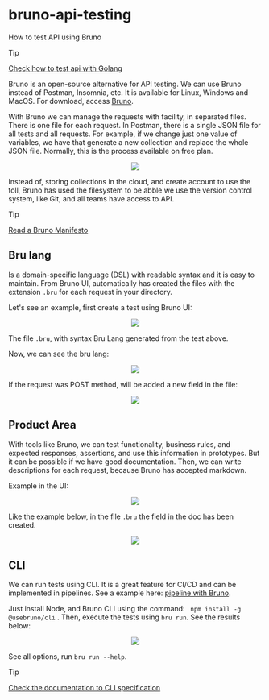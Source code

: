 # bruno-api-testing
How to test API using Bruno    

> [!TIP]  
> [Check how to test api with Golang](test/readme.md)   


Bruno is an open-source alternative for API testing. We can use Bruno instead of Postman, Insomnia, etc. It is available for Linux, Windows and MacOS. For download, access [Bruno](https://www.usebruno.com/).

With Bruno we can manage the requests with facility, in separated files. There is one file for each request. In Postman, there is a single JSON file for all tests and all requests. For example, if we change just one value of variables, we have that generate a new collection and replace the whole JSON file. Normally, this is the process available on free plan.    

<p align="center">
  <img src="./image/one-file-for-each-request.png" />
</p>



Instead of, storing collections in the cloud, and create account to use the toll, Bruno has used the filesystem to be abble we use the version control system, like Git, and all teams have access to API.  

> [!TIP]  
> [Read a Bruno Manifesto](https://docs.usebruno.com/introduction/manifesto)   


##  Bru lang    

Is a domain-specific language (DSL) with readable syntax and it is easy to maintain. From Bruno UI, automatically has created the files with the extension `.bru` for each request in your directory.

Let's see an example, first create a test using Bruno UI:  

<p align="center">
  <img src="./image/bruno-get.png" />
</p>



The file `.bru`, with syntax Bru Lang generated from the test above.  

Now, we can see the bru lang:   

<p align="center">
  <img src="./image/bru-lang-get.png" />
</p>


If the request was POST method, will be added a new field in the file:   


<p align="center">
  <img src="./image/payload.png" />
</p>  



## Product Area     

With tools like Bruno, we can test functionality, business rules, and expected responses, assertions, and use this information in prototypes. But it can be possible if we have good documentation. Then, we can write descriptions for each request, because Bruno has accepted markdown.    

Example in the UI:    


<p align="center">
  <img src="./image/doc.png" />
</p> 



Like the example below, in the file `.bru` the field in the doc has been created.  

<p align="center">
  <img src="./image/docfile.png" />
</p> 



## CLI    

We can run tests using CLI. It is a great feature for CI/CD and can be implemented in pipelines. See a example here: [pipeline with Bruno](https://github.com/lucasjct/bruno-api-testing/actions/workflows/run-test-bruno.yml).  

Just install Node, and Bruno CLI using the command: ` npm install -g @usebruno/cli` . Then, execute the tests using `bru run`. See the results below:   


<p align="center">
  <img src="./image/cli.png" />
</p>  


See all options, run `bru run --help`.   


> [!TIP]  
> [Check the documentation to CLI specification](https://docs.usebruno.com/bru-cli/overview)  

